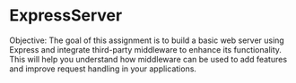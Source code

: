 # ExpressServer
Objective: The goal of this assignment is to build a basic web server using Express and integrate third-party middleware to enhance its functionality. This will help you understand how middleware can be used to add features and improve request handling in your applications.
